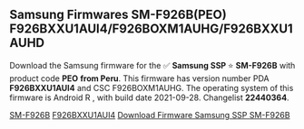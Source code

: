 <h2>Samsung Firmwares SM-F926B(PEO) F926BXXU1AUI4/F926BOXM1AUHG/F926BXXU1AUHD</h2>
Download the Samsung firmware for the ✅ <strong>Samsung SSP </strong> ⭐ <strong>SM-F926B</strong> with product code <strong>PEO</strong> <strong> from Peru</strong>. This firmware has version number PDA <strong>F926BXXU1AUI4</strong> and CSC F926BOXM1AUHG. The operating system of this firmware is Android R , with build date 2021-09-28. Changelist <strong>22440364</strong>.


[SM-F926B](https://samfirm.shop/samsung/model/SM-F926B)
[F926BXXU1AUI4](https://samfirm.shop/samsung/pda/F926BXXU1AUI4)
[Download Firmware Samsung SSP SM-F926B](https://samfirm.shop/samsung/firmware/461564)
